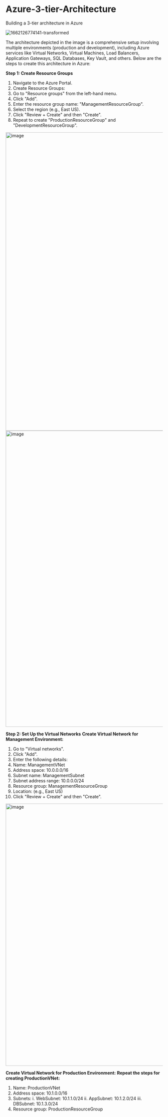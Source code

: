 # Azure-3-tier-Architecture
Building a 3-tier architecture in Azure

![1662126774141-transformed](https://github.com/user-attachments/assets/4365f12f-fde3-4f7e-b25a-0bfe36c1272a)

The architecture depicted in the image is a comprehensive setup involving multiple environments (production and development), including Azure services like Virtual Networks, Virtual Machines, Load Balancers, Application Gateways, SQL Databases, Key Vault, and others. Below are the steps to create this architecture in Azure:

**Step 1: Create Resource Groups**
1)	Navigate to the Azure Portal.
2)	Create Resource Groups:
3)	Go to "Resource groups" from the left-hand menu.
4)	Click "Add".
5)	Enter the resource group name: "ManagementResourceGroup".
6)	Select the region (e.g., East US).
7)	Click "Review + Create" and then "Create".
8)	Repeat to create "ProductionResourceGroup" and "DevelopmentResourceGroup".

<img width="957" alt="image" src="https://github.com/user-attachments/assets/2ca5f843-91f7-418a-80ae-cbaa0bf4721d">

<img width="950" alt="image" src="https://github.com/user-attachments/assets/b943adcb-942e-446d-a9a0-8fe626fcd419">

**Step 2: Set Up the Virtual Networks**
**Create Virtual Network for Management Environment:**
1)	Go to "Virtual networks".
2)	Click "Add".
3)	Enter the following details:
4)	Name: ManagementVNet
5)	Address space: 10.0.0.0/16
6)	Subnet name: ManagementSubnet
7)	Subnet address range: 10.0.0.0/24
8)	Resource group: ManagementResourceGroup
9)	Location: (e.g., East US)
10)	Click "Review + Create" and then "Create".

<img width="841" alt="image" src="https://github.com/user-attachments/assets/8daafeba-30a3-432e-a3f9-1c3731a0c31b">

**Create Virtual Network for Production Environment:**
**Repeat the steps for creating ProductionVNet:**
1.	Name: ProductionVNet
2.	Address space: 10.1.0.0/16
3.	Subnets:
i.	WebSubnet: 10.1.1.0/24
ii.	AppSubnet: 10.1.2.0/24
iii.	DBSubnet: 10.1.3.0/24
4.	Resource group: ProductionResourceGroup







